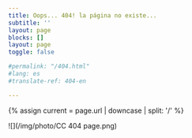 ```yaml
---
title: Oops... 404! la página no existe...
subtitle: ''
layout: page
blocks: []
layout: page
toggle: false

#permalink: "/404.html"
#lang: es
#translate-ref: 404-en

---
```

{% assign current = page.url | downcase | split: '/' %}

![](/img/photo/CC 404 page.png)